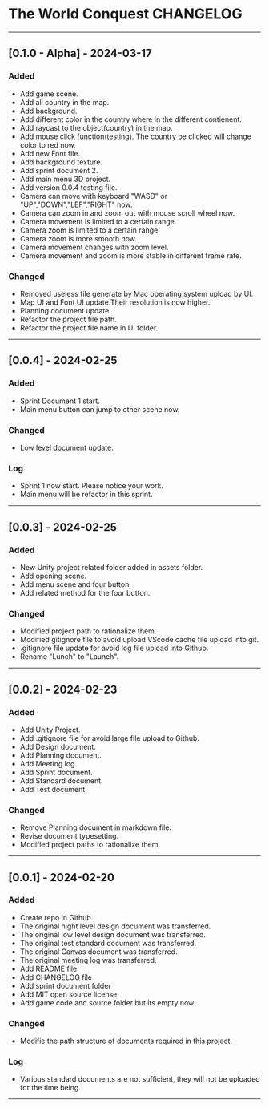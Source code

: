 # The World Conquest CHANGELOG

---

## [0.1.0 - Alpha] - 2024-03-17

### Added

* Add game scene.
* Add all country in the map.
* Add background.
* Add different color in the country where in the different contienent.
* Add raycast to the object(country) in the map.
* Add mouse click function(testing). The country be clicked will change color to red now.
* Add new Font file.
* Add background texture.
* Add sprint document 2.
* Add main menu 3D project.
* Add version 0.0.4 testing file.
* Camera can move with keyboard "WASD" or "UP","DOWN","LEF","RIGHT" now.
* Camera can zoom in and zoom out with mouse scroll wheel now.
* Camera movement is limited to a certain range.
* Camera zoom is limited to a certain range.
* Camera zoom is more smooth now.
* Camera movement changes with zoom level.
* Camera movement and zoom is more stable in different frame rate.

### Changed

* Removed useless file generate by Mac operating system upload by UI.
* Map UI and Font UI update.Their resolution is now higher.
* Planning document update.
* Refactor the project file path.
* Refactor the project file name in UI folder.

---
## [0.0.4] - 2024-02-25

### Added

* Sprint Document 1 start.
* Main menu button can jump to other scene now.

### Changed

* Low level document update.

### Log

* Sprint 1 now start. Please notice your work.
* Main menu will be refactor in this sprint.

---

## [0.0.3] - 2024-02-25

### Added

* New Unity project related folder added in assets folder.
* Add opening scene.
* Add  menu scene and four button.
* Add related method for the four button.

### Changed

* Modified project path to rationalize them.
* Modified gitignore file to avoid upload VScode cache file upload into git.
* .gitignore file update for avoid log file upload into Github.
* Rename "Lunch" to "Launch".

---

## [0.0.2] - 2024-02-23

### Added

* Add Unity Project.
* Add .gitignore file for avoid large file upload to Github.
* Add Design document.
* Add Planning document.
* Add Meeting log.
* Add Sprint document.
* Add Standard document.
* Add Test document.

### Changed

* Remove Planning document in markdown file.
* Revise document typesetting.
* Modified project paths to rationalize them.

---

## [0.0.1] - 2024-02-20

### Added

* Create repo in Github.
* The original hight level design document was transferred.
* The original low level design document was transferred.
* The original test standard document was transferred.
* The original Canvas document was transferred.
* The original meeting log was transferred.
* Add README file
* Add CHANGELOG file
* Add sprint document folder
* Add MIT open source license
* Add game code and source folder but its empty now.

### Changed

* Modifie the path structure of documents required in this project.

### Log

* Various standard documents are not sufficient, they will not be uploaded for the time being.

---